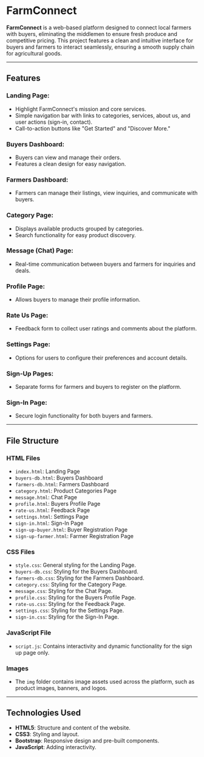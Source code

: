 # **FarmConnect**

**FarmConnect** is a web-based platform designed to connect local farmers with buyers, eliminating the middlemen to ensure fresh produce and competitive pricing. This project features a clean and intuitive interface for buyers and farmers to interact seamlessly, ensuring a smooth supply chain for agricultural goods.

---

## **Features**

### **Landing Page:**
- Highlight FarmConnect's mission and core services.
- Simple navigation bar with links to categories, services, about us, and user actions (sign-in, contact).
- Call-to-action buttons like "Get Started" and "Discover More."

### **Buyers Dashboard:**
- Buyers can view and manage their orders.
- Features a clean design for easy navigation.

### **Farmers Dashboard:**
- Farmers can manage their listings, view inquiries, and communicate with buyers.

### **Category Page:**
- Displays available products grouped by categories.
- Search functionality for easy product discovery.

### **Message (Chat) Page:**
- Real-time communication between buyers and farmers for inquiries and deals.

### **Profile Page:**
- Allows buyers to manage their profile information.

### **Rate Us Page:**
- Feedback form to collect user ratings and comments about the platform.

### **Settings Page:**
- Options for users to configure their preferences and account details.

### **Sign-Up Pages:**
- Separate forms for farmers and buyers to register on the platform.

### **Sign-In Page:**
- Secure login functionality for both buyers and farmers.

---

## **File Structure**

### **HTML Files**
- `index.html`: Landing Page
- `buyers-db.html`: Buyers Dashboard
- `farmers-db.html`: Farmers Dashboard
- `category.html`: Product Categories Page
- `message.html`: Chat Page
- `profile.html`: Buyers Profile Page
- `rate-us.html`: Feedback Page
- `settings.html`: Settings Page
- `sign-in.html`: Sign-In Page
- `sign-up-buyer.html`: Buyer Registration Page
- `sign-up-farmer.html`: Farmer Registration Page

### **CSS Files**
- `style.css`: General styling for the Landing Page.
- `buyers-db.css`: Styling for the Buyers Dashboard.
- `farmers-db.css`: Styling for the Farmers Dashboard.
- `category.css`: Styling for the Category Page.
- `message.css`: Styling for the Chat Page.
- `profile.css`: Styling for the Buyers Profile Page.
- `rate-us.css`: Styling for the Feedback Page.
- `settings.css`: Styling for the Settings Page.
- `sign-in.css`: Styling for the Sign-In Page.

### **JavaScript File**
- `script.js`: Contains interactivity and dynamic functionality for the sign up page only.

### **Images**
- The `img` folder contains image assets used across the platform, such as product images, banners, and logos.

---

## **Technologies Used**
- **HTML5**: Structure and content of the website.
- **CSS3**: Styling and layout.
- **Bootstrap**: Responsive design and pre-built components.
- **JavaScript**: Adding interactivity.
